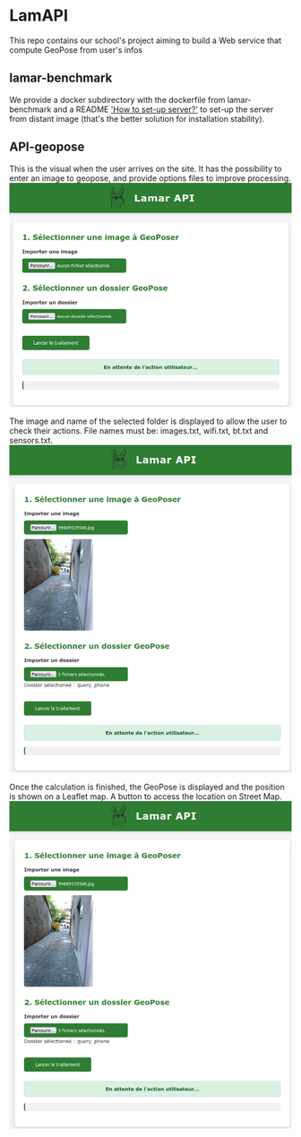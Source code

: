 # LamAPI
This repo contains our school's project aiming to build a Web service that compute GeoPose from user's infos

## lamar-benchmark

We provide a docker subdirectory with the dockerfile from lamar-benchmark and a README ['How to set-up server?'](docker/DOCKER.md) to set-up the server from distant image (that's the better solution for installation stability).

## API-geopose

This is the visual when the user arrives on the site.
It has the possibility to enter an image to geopose, and provide options files to improve processing.
![Alt text](./images/web_vide.png?raw=true "Page home")

The image and name of the selected folder is displayed to allow the user to check their actions.
File names must be:
images.txt, wifi.txt, bt.txt and sensors.txt.
![Alt text](./images/web_data.png?raw=true "Image et data intégrée")

Once the calculation is finished, the GeoPose is displayed and the position is shown on a Leaflet map.
A button to access the location on Street Map.
![Alt text](./images/web_data.png?raw=true "Result")